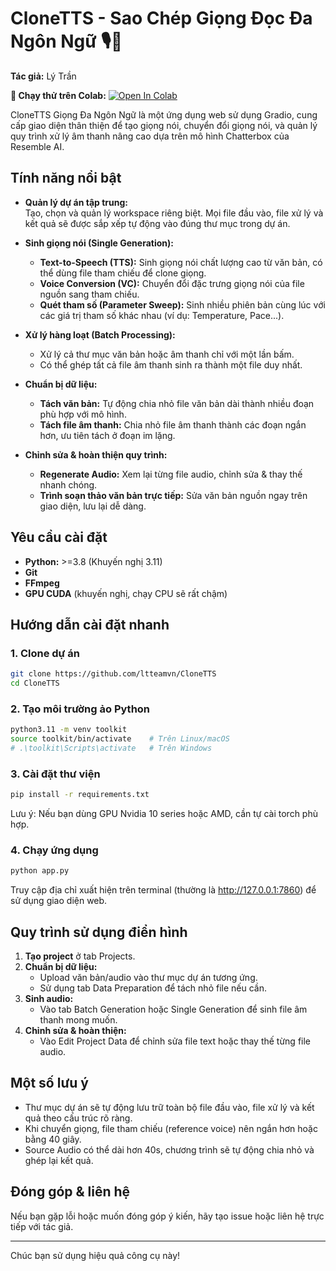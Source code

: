 # CloneTTS - Sao Chép Giọng Đọc Đa Ngôn Ngữ 🎙️🧠

**Tác giả:** Lý Trần

**🚀 Chạy thử trên Colab:** [![Open In Colab](https://colab.research.google.com/assets/colab-badge.svg)]([https://colab.research.google.com/drive/1nmdU6vTKRBnjRxHDKudFxdCGbIB4Q3RM?usp=sharing](https://colab.research.google.com/drive/1ttXQ5GuMYm4ZPMrWNLFarm56efz8wDGt))

CloneTTS Giọng Đa Ngôn Ngữ là một ứng dụng web sử dụng Gradio, cung cấp giao diện thân thiện để tạo giọng nói, chuyển đổi giọng nói, và quản lý quy trình xử lý âm thanh nâng cao dựa trên mô hình Chatterbox của Resemble AI.

## Tính năng nổi bật

- **Quản lý dự án tập trung:**  
  Tạo, chọn và quản lý workspace riêng biệt. Mọi file đầu vào, file xử lý và kết quả sẽ được sắp xếp tự động vào đúng thư mục trong dự án.

- **Sinh giọng nói (Single Generation):**
    - **Text-to-Speech (TTS):** Sinh giọng nói chất lượng cao từ văn bản, có thể dùng file tham chiếu để clone giọng.
    - **Voice Conversion (VC):** Chuyển đổi đặc trưng giọng nói của file nguồn sang tham chiếu.
    - **Quét tham số (Parameter Sweep):** Sinh nhiều phiên bản cùng lúc với các giá trị tham số khác nhau (ví dụ: Temperature, Pace...).

- **Xử lý hàng loạt (Batch Processing):**
    - Xử lý cả thư mục văn bản hoặc âm thanh chỉ với một lần bấm.
    - Có thể ghép tất cả file âm thanh sinh ra thành một file duy nhất.

- **Chuẩn bị dữ liệu:**
    - **Tách văn bản:** Tự động chia nhỏ file văn bản dài thành nhiều đoạn phù hợp với mô hình.
    - **Tách file âm thanh:** Chia nhỏ file âm thanh thành các đoạn ngắn hơn, ưu tiên tách ở đoạn im lặng.

- **Chỉnh sửa & hoàn thiện quy trình:**
    - **Regenerate Audio:** Xem lại từng file audio, chỉnh sửa & thay thế nhanh chóng.
    - **Trình soạn thảo văn bản trực tiếp:** Sửa văn bản nguồn ngay trên giao diện, lưu lại dễ dàng.

## Yêu cầu cài đặt

- **Python:** >=3.8 (Khuyến nghị 3.11)
- **Git**
- **FFmpeg**
- **GPU CUDA** (khuyến nghị, chạy CPU sẽ rất chậm)

## Hướng dẫn cài đặt nhanh

### 1. Clone dự án

```bash
git clone https://github.com/ltteamvn/CloneTTS
cd CloneTTS
```

### 2. Tạo môi trường ảo Python

```bash
python3.11 -m venv toolkit
source toolkit/bin/activate    # Trên Linux/macOS
# .\toolkit\Scripts\activate   # Trên Windows
```

### 3. Cài đặt thư viện

```bash
pip install -r requirements.txt
```

Lưu ý: Nếu bạn dùng GPU Nvidia 10 series hoặc AMD, cần tự cài torch phù hợp.

### 4. Chạy ứng dụng

```bash
python app.py
```

Truy cập địa chỉ xuất hiện trên terminal (thường là http://127.0.0.1:7860) để sử dụng giao diện web.

## Quy trình sử dụng điển hình

1. **Tạo project** ở tab Projects.
2. **Chuẩn bị dữ liệu:**  
   - Upload văn bản/audio vào thư mục dự án tương ứng.  
   - Sử dụng tab Data Preparation để tách nhỏ file nếu cần.
3. **Sinh audio:**  
   - Vào tab Batch Generation hoặc Single Generation để sinh file âm thanh mong muốn.
4. **Chỉnh sửa & hoàn thiện:**  
   - Vào Edit Project Data để chỉnh sửa file text hoặc thay thế từng file audio.

## Một số lưu ý

- Thư mục dự án sẽ tự động lưu trữ toàn bộ file đầu vào, file xử lý và kết quả theo cấu trúc rõ ràng.
- Khi chuyển giọng, file tham chiếu (reference voice) nên ngắn hơn hoặc bằng 40 giây.
- Source Audio có thể dài hơn 40s, chương trình sẽ tự động chia nhỏ và ghép lại kết quả.

## Đóng góp & liên hệ

Nếu bạn gặp lỗi hoặc muốn đóng góp ý kiến, hãy tạo issue hoặc liên hệ trực tiếp với tác giả.

---

Chúc bạn sử dụng hiệu quả công cụ này!
